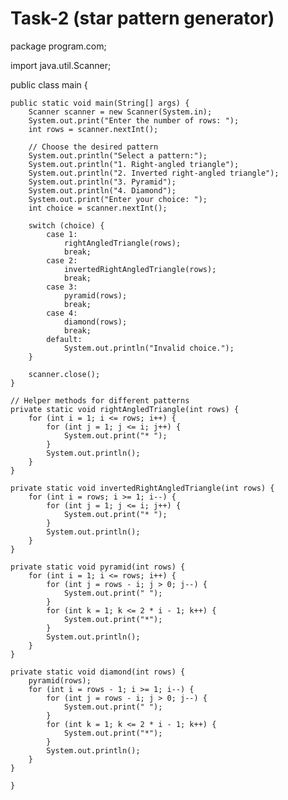 # Task-2 (star pattern generator)
package program.com;

import java.util.Scanner;

public class main {

    public static void main(String[] args) {
        Scanner scanner = new Scanner(System.in);
        System.out.print("Enter the number of rows: ");
        int rows = scanner.nextInt();

        // Choose the desired pattern
        System.out.println("Select a pattern:");
        System.out.println("1. Right-angled triangle");
        System.out.println("2. Inverted right-angled triangle");
        System.out.println("3. Pyramid");
        System.out.println("4. Diamond");
        System.out.print("Enter your choice: ");
        int choice = scanner.nextInt();

        switch (choice) {
            case 1:
                rightAngledTriangle(rows);
                break;
            case 2:
                invertedRightAngledTriangle(rows);
                break;
            case 3:
                pyramid(rows);
                break;
            case 4:
                diamond(rows);
                break;
            default:
                System.out.println("Invalid choice.");
        }

        scanner.close();
    }

    // Helper methods for different patterns
    private static void rightAngledTriangle(int rows) {
        for (int i = 1; i <= rows; i++) {
            for (int j = 1; j <= i; j++) {
                System.out.print("* ");
            }
            System.out.println();
        }
    }

    private static void invertedRightAngledTriangle(int rows) {
        for (int i = rows; i >= 1; i--) {
            for (int j = 1; j <= i; j++) {
                System.out.print("* ");
            }
            System.out.println();
        }
    }

    private static void pyramid(int rows) {
        for (int i = 1; i <= rows; i++) {
            for (int j = rows - i; j > 0; j--) {
                System.out.print(" ");
            }
            for (int k = 1; k <= 2 * i - 1; k++) {
                System.out.print("*");
            }
            System.out.println();
        }
    }

    private static void diamond(int rows) {
        pyramid(rows);
        for (int i = rows - 1; i >= 1; i--) {
            for (int j = rows - i; j > 0; j--) {
                System.out.print(" ");
            }
            for (int k = 1; k <= 2 * i - 1; k++) {
                System.out.print("*");
            }
            System.out.println();
        }
    }
        
    }
